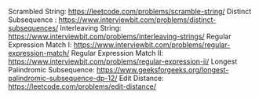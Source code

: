 Scrambled String: https://leetcode.com/problems/scramble-string/
Distinct Subsequence : https://www.interviewbit.com/problems/distinct-subsequences/
Interleaving String: https://www.interviewbit.com/problems/interleaving-strings/
Regular Expression Match I: https://www.interviewbit.com/problems/regular-expression-match/
Regular Expression Match II: https://www.interviewbit.com/problems/regular-expression-ii/
Longest Palindromic Subsequence: https://www.geeksforgeeks.org/longest-palindromic-subsequence-dp-12/
Edit Distance: https://leetcode.com/problems/edit-distance/
